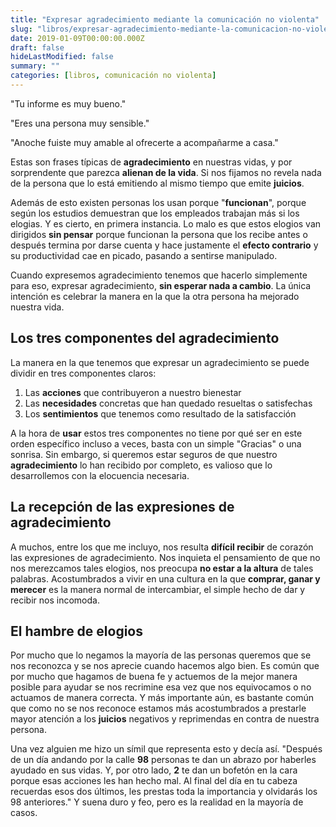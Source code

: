 ```yaml
---
title: "Expresar agradecimiento mediante la comunicación no violenta"
slug: "libros/expresar-agradecimiento-mediante-la-comunicacion-no-violenta"
date: 2019-01-09T00:00:00.000Z
draft: false
hideLastModified: false
summary: ""
categories: [libros, comunicación no violenta]
---
```


  "Tu informe es muy bueno."

  "Eres una persona muy sensible."

  "Anoche fuiste muy amable al ofrecerte a acompañarme a casa."

  Estas son frases típicas de __agradecimiento__ en nuestras vidas, y por
  sorprendente que parezca __alienan de la vida__. Si nos fijamos no revela nada
  de la persona que lo está emitiendo al mismo tiempo que emite __juicios__.

  Además de esto existen personas los usan porque "__funcionan__", porque según
  los estudios demuestran que los empleados trabajan más si los elogias. Y es
  cierto, en primera instancia. Lo malo es que estos elogios van dirigidos __sin
  pensar__ porque funcionan la persona que los recibe antes o después termina
  por darse cuenta y hace justamente el __efecto contrario__ y su productividad
  cae en picado, pasando a sentirse manipulado.

  Cuando expresemos agradecimiento tenemos que hacerlo simplemente para eso,
  expresar agradecimiento, __sin esperar nada a cambio__. La única intención es
  celebrar la manera en la que la otra persona ha mejorado nuestra vida.

Los tres componentes del agradecimiento
--------------------------------------------------------------------------------

  La manera en la que tenemos que expresar un agradecimiento se puede dividir en
  tres componentes claros:
1. Las __acciones__ que contribuyeron a nuestro bienestar
2. Las __necesidades__ concretas que han quedado resueltas o satisfechas
3. Los __sentimientos__ que tenemos como resultado de la satisfacción

  A la hora de __usar__ estos tres componentes no tiene por qué ser en este orden
  específico incluso a veces, basta con un simple "Gracias" o una sonrisa. Sin
  embargo, si queremos estar seguros de que nuestro __agradecimiento__ lo han
  recibido por completo, es valioso que lo desarrollemos con la elocuencia
  necesaria.

La recepción de las expresiones de agradecimiento
--------------------------------------------------------------------------------

  A muchos, entre los que me incluyo, nos resulta __difícil recibir__ de corazón
  las expresiones de agradecimiento. Nos inquieta el pensamiento de que no nos
  merezcamos tales elogios, nos preocupa __no estar a la altura__ de tales
  palabras. Acostumbrados a vivir en una cultura en la que __comprar, ganar y
  merecer__ es la manera normal de intercambiar, el simple hecho de dar y
  recibir nos incomoda.

El hambre de elogios
--------------------------------------------------------------------------------

  Por mucho que lo negamos la mayoría de las personas queremos que se nos
  reconozca y se nos aprecie cuando hacemos algo bien. Es común que por mucho
  que hagamos de buena fe y actuemos de la mejor manera posible para ayudar se
  nos recrimine esa vez que nos equivocamos o no actuamos de manera correcta. Y
  más importante aún, es bastante común que como no se nos reconoce estamos más
  acostumbrados a prestarle mayor atención a los __juicios__ negativos y
  reprimendas en contra de nuestra persona.

  Una vez alguien me hizo un símil que representa esto y decía así. "Después de
  un día andando por la calle __98__ personas te dan un abrazo por haberles
  ayudado en sus vidas. Y, por otro lado, __2__ te dan un bofetón en la cara
  porque esas acciones les han hecho mal. Al final del día en tu cabeza
  recuerdas esos dos últimos, les prestas toda la importancia y olvidarás los 98
  anteriores." Y suena duro y feo, pero es la realidad en la mayoría de casos.

